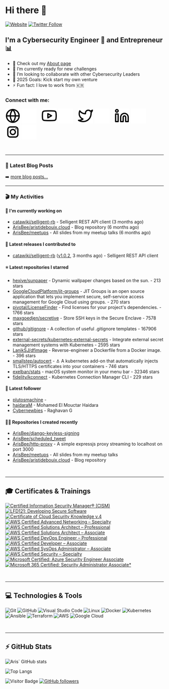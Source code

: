# Hi there 👋

[![Website](https://img.shields.io/website?label=Aristidebouix.cloud&style=for-the-badge&url=https%3A%2F%2Faristidebouix.cloud)](https://aristidebouix.cloud)
[![Twitter Follow](https://img.shields.io/twitter/follow/ArisvdZ?color=1DA1F2&logo=twitter&style=for-the-badge)](https://twitter.com/intent/follow?original_referer=https%3A%2F%2Fgithub.com%2FArisBee&screen_name=ArisvdZ)

## I'm a Cybersecurity Engineer :wrench: and Entrepreneur :bar_chart:

- 🔭 Check out my [About page](https://aristidebouix.cloud/en/about/)
- 🌱 I’m currently ready for new challenges
- 👯 I’m looking to collaborate with other Cybersecurity Leaders
- 🥅 2025 Goals: Kick start my own venture
- ⚡ Fun fact: I love to work from 🇰🇷

### Connect with me:

[![website](./img/globe-light.svg)](https://aristidebouix.cloud#gh-light-mode-only)
[![website](./img/globe-dark.svg)](https://aristidebouix.cloud#gh-dark-mode-only)
&nbsp;&nbsp;
[![website](./img/youtube-light.svg)](https://www.youtube.com/channel/UCYBh0opcVpnfTRRKMoFG9zw#gh-light-mode-only)
[![website](./img/youtube-dark.svg)](https://www.youtube.com/channel/UCYBh0opcVpnfTRRKMoFG9zw#gh-dark-mode-only)
&nbsp;&nbsp;
[![website](./img/twitter-light.svg)](https://twitter.com/ArisvdZ#gh-light-mode-only)
[![website](./img/twitter-dark.svg)](https://twitter.com/ArisvdZ#gh-dark-mode-only)
&nbsp;&nbsp;
[![website](./img/linkedin-light.svg)](https://linkedin.com/in/aristide-bouix#gh-light-mode-only)
[![website](./img/linkedin-dark.svg)](https://linkedin.com/in/aristide-bouix#gh-dark-mode-only)
&nbsp;&nbsp;
[![website](./img/instagram-light.svg)](https://www.instagram.com/arisbcollection/#gh-light-mode-only)
[![website](./img/instagram-dark.svg)](https://www.instagram.com/arisbcollection/#gh-dark-mode-only)

<br />

---

### 📕 Latest Blog Posts

<!-- BLOG-POST-LIST:START -->
<!-- BLOG-POST-LIST:END -->


➡️ [more blog posts...](https://aristidebouix.com)

---

### 🎬 My Activities

#### 👷 I'm currently working on

- [catawiki/selligent-rb](https://github.com/catawiki/selligent-rb) - Selligent REST API client (3 months ago)
- [ArisBee/aristidebouix.cloud](https://github.com/ArisBee/aristidebouix.cloud) - Blog repository (6 months ago)
- [ArisBee/meetups](https://github.com/ArisBee/meetups) - All slides from my meetup talks  (6 months ago)

#### 🚀 Latest releases I contributed to

- [catawiki/selligent-rb](https://github.com/catawiki/selligent-rb) ([v1.0.2](https://github.com/catawiki/selligent-rb/releases/tag/v1.0.2), 3 months ago) - Selligent REST API client

#### ⭐ Latest repositories I starred

- [hexive/sunpaper](https://github.com/hexive/sunpaper) - Dynamic wallpaper changes based on the sun. - 213 stars
- [GoogleCloudPlatform/jit-groups](https://github.com/GoogleCloudPlatform/jit-groups) - JIT Groups is an open source application that lets you implement secure, self-service access management for Google Cloud using groups. - 270 stars
- [pivotal/LicenseFinder](https://github.com/pivotal/LicenseFinder) - Find licenses for your project&#39;s dependencies. - 1766 stars
- [maxgoedjen/secretive](https://github.com/maxgoedjen/secretive) - Store SSH keys in the Secure Enclave - 7578 stars
- [github/gitignore](https://github.com/github/gitignore) - A collection of useful .gitignore templates - 167906 stars
- [external-secrets/kubernetes-external-secrets](https://github.com/external-secrets/kubernetes-external-secrets) - Integrate external secret management systems with Kubernetes - 2595 stars
- [LanikSJ/dfimage](https://github.com/LanikSJ/dfimage) - Reverse-engineer a Dockerfile from a Docker image. - 396 stars
- [smallstep/autocert](https://github.com/smallstep/autocert) - ⚓ A kubernetes add-on that automatically injects TLS/HTTPS certificates into your containers - 746 stars
- [exelban/stats](https://github.com/exelban/stats) - macOS system monitor in your menu bar - 32346 stars
- [fidelity/kconnect](https://github.com/fidelity/kconnect) - Kubernetes Connection Manager CLI - 229 stars

#### 👥 Latest follower

- [plutosmachine](https://github.com/plutosmachine) - 
- [haidaraM](https://github.com/haidaraM) - Mohamed El Mouctar Haidara
- [Cybernewbies](https://github.com/Cybernewbies) - Raghavan G

#### 👨‍💻 Repositories I created recently

- [ArisBee/django-keyless-signing](https://github.com/ArisBee/django-keyless-signing)
- [ArisBee/scheduled_tweet](https://github.com/ArisBee/scheduled_tweet)
- [ArisBee/http-proxy](https://github.com/ArisBee/http-proxy) - A simple expressjs proxy streaming to localhost on port 3000
- [ArisBee/meetups](https://github.com/ArisBee/meetups) - All slides from my meetup talks 
- [ArisBee/aristidebouix.cloud](https://github.com/ArisBee/aristidebouix.cloud) - Blog repository

<br />

---

## 🎓 Certificates & Trainings

<!--START_SECTION:badges-->
<a href="https://www.credly.com/badges/587f0941-d0de-4280-9781-e0b81cb97980" title="Certified Information Security Manager® (CISM)"><img src="https://images.credly.com/size/80x80/images/d0891dee-6360-496c-9981-40652523b502/dbdea6794f1a6bbcc18d90eea923421aac7df6b5.png" alt="Certified Information Security Manager® (CISM)" width="80" height="80"></a>
<a href="https://www.credly.com/badges/6a902f18-53dd-4030-bccc-57278fa58a45" title="LFD121: Developing Secure Software"><img src="https://images.credly.com/size/80x80/images/ee986187-6637-45e9-8184-8382dc117432/blob" alt="LFD121: Developing Secure Software" width="80" height="80"></a>
<a href="https://www.credly.com/badges/54fc19a6-b9f2-4328-bd8c-125831011be7" title="Certificate of Cloud Security Knowledge v.4"><img src="https://images.credly.com/size/80x80/images/7495098d-c8c3-41a8-a81a-772cdc7e6a95/image.png" alt="Certificate of Cloud Security Knowledge v.4" width="80" height="80"></a>
<a href="https://www.credly.com/badges/ba4bf7c4-1259-40ae-85d9-297f5cceda83" title="AWS Certified Advanced Networking – Specialty"><img src="https://images.credly.com/size/80x80/images/4d08274f-64c1-495e-986b-3143f51b1371/image.png" alt="AWS Certified Advanced Networking – Specialty" width="80" height="80"></a>
<a href="https://www.credly.com/badges/fc6a13b6-5a10-45eb-8510-0cce1e48af08" title="AWS Certified Solutions Architect – Professional"><img src="https://images.credly.com/size/80x80/images/2d84e428-9078-49b6-a804-13c15383d0de/image.png" alt="AWS Certified Solutions Architect – Professional" width="80" height="80"></a>
<a href="https://www.credly.com/badges/88e53d73-5b1a-4cfc-9b14-5da69f697494" title="AWS Certified Solutions Architect – Associate"><img src="https://images.credly.com/size/80x80/images/0e284c3f-5164-4b21-8660-0d84737941bc/image.png" alt="AWS Certified Solutions Architect – Associate" width="80" height="80"></a>
<a href="https://www.credly.com/badges/fbab5d0d-564b-4dd2-a43f-4bf920c083ce" title="AWS Certified DevOps Engineer – Professional"><img src="https://images.credly.com/size/80x80/images/bd31ef42-d460-493e-8503-39592aaf0458/image.png" alt="AWS Certified DevOps Engineer – Professional" width="80" height="80"></a>
<a href="https://www.credly.com/badges/c6763341-1723-42f6-b2e1-d094b7c520b7" title="AWS Certified Developer – Associate"><img src="https://images.credly.com/size/80x80/images/b9feab85-1a43-4f6c-99a5-631b88d5461b/image.png" alt="AWS Certified Developer – Associate" width="80" height="80"></a>
<a href="https://www.credly.com/badges/3f027601-9447-465b-8a87-0cce67a74c1a" title="AWS Certified SysOps Administrator – Associate"><img src="https://images.credly.com/size/80x80/images/f0d3fbb9-bfa7-4017-9989-7bde8eaf42b1/image.png" alt="AWS Certified SysOps Administrator – Associate" width="80" height="80"></a>
<a href="https://www.credly.com/badges/df592773-1b0c-4fae-b431-7b847b55b365" title="AWS Certified Security – Specialty"><img src="https://images.credly.com/size/80x80/images/53acdae5-d69f-4dda-b650-d02ed7a50dd7/image.png" alt="AWS Certified Security – Specialty" width="80" height="80"></a>
<a href="https://www.credly.com/badges/619dd0cc-0520-4d64-8769-1834f39065da" title="Microsoft Certified: Azure Security Engineer Associate"><img src="https://images.credly.com/size/80x80/images/1ad16b6f-2c71-4a2e-ae74-ec69c4766039/azure-security-engineer-associate600x600.png" alt="Microsoft Certified: Azure Security Engineer Associate" width="80" height="80"></a>
<a href="https://www.credly.com/badges/48257bc8-894c-4f38-8166-68b4ca403606" title="Microsoft 365 Certified: Security Administrator Associate*"><img src="https://images.credly.com/size/80x80/images/e1b12077-7be7-493a-8b7a-afa6e58182ce/microsoft365-security-administrator-associate-600x600.png" alt="Microsoft 365 Certified: Security Administrator Associate*" width="80" height="80"></a>
<!--END_SECTION:badges-->


<br />

---

## 💻 Technologies & Tools

![Git](https://img.shields.io/badge/git-%23F05033.svg?style=for-the-badge&logo=git&logoColor=white)
![GitHub](https://img.shields.io/badge/github-%23121011.svg?style=for-the-badge&logo=github&logoColor=white)
![Visual Studio Code](https://img.shields.io/badge/VisualStudioCode-0078d7.svg?style=for-the-badge&logo=visual-studio-code&logoColor=white)
![Linux](https://img.shields.io/badge/Linux-FCC624?style=for-the-badge&logo=linux&logoColor=black)
![Docker](https://img.shields.io/badge/docker-0db7ed.svg?style=for-the-badge&logo=docker&logoColor=white)
![Kubernetes](https://img.shields.io/badge/kubernetes-326ce5.svg?style=for-the-badge&logo=kubernetes&logoColor=white)
![Ansible](https://img.shields.io/badge/ansible-1A1918.svg?style=for-the-badge&logo=ansible&logoColor=white)
![Terraform](https://img.shields.io/badge/terraform-5835CC.svg?style=for-the-badge&logo=terraform&logoColor=white)
![AWS](https://img.shields.io/badge/AWS-FF9900.svg?style=for-the-badge&logo=amazon-aws&logoColor=white)
![Google Cloud](https://img.shields.io/badge/GoogleCloud-4285F4.svg?style=for-the-badge&logo=google-cloud&logoColor=white)

<br />

---

## ⚡ GitHub Stats

![Aris` GitHub stats](https://github-readme-stats.vercel.app/api?username=ArisBee&show_icons=true&theme=radical)

![Top Langs](https://github-readme-stats.vercel.app/api/top-langs/?username=ArisBee&show_icons=true&theme=radical)

![Visitor Badge](https://visitor-badge.glitch.me/badge?page_id=ArisBee)
[![GitHub followers](https://img.shields.io/github/followers/ArisBee.svg?style=social&label=Follow&maxAge=2592000)](https://github.com/ArisBee?tab=followers)


